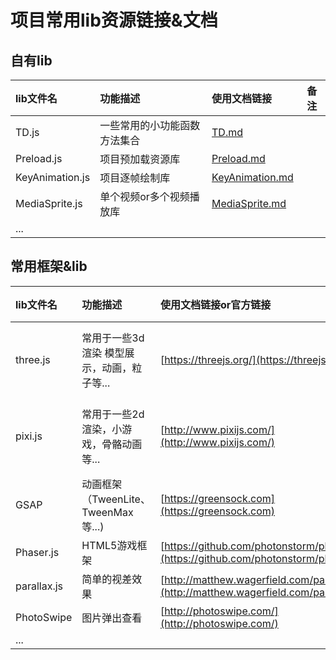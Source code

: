 项目常用lib资源链接&文档
========

## 自有lib  ##

| lib文件名         | 功能描述                   | 使用文档链接                          | 备注                 |
| :--------------- | :----------------------   | :----------------------------------| -------------------- |
| TD.js            | 一些常用的小功能函数方法集合   |[TD.md](TD.md)                     |                      |
| Preload.js       | 项目预加载资源库           | [Preload.md](Preload.md)           |                      |
| KeyAnimation.js  | 项目逐帧绘制库             |[KeyAnimation.md](KeyAnimation.md)  |                      |
| MediaSprite.js   | 单个视频or多个视频播放库    |[MediaSprite.md](MediaSprite.md)    |                      |
| ...              |                           |                                    |                      |


## 常用框架&lib ##

| lib文件名         | 功能描述                         | 使用文档链接or官方链接                         | 备注                 |
| :--------------- | :----------------------         | :------------------------------------------| -------------------- |
| three.js         | 常用于一些3d渲染 模型展示，动画，粒子等... |[https://threejs.org/](https://threejs.org/)| [更多资源list](threejs/threejs.md)|
| pixi.js          | 常用于一些2d渲染，小游戏，骨骼动画等... |[http://www.pixijs.com/](http://www.pixijs.com/)|[更多资源list](pixijs/pixijs.md)|
| GSAP              | 动画框架（TweenLite、TweenMax等...) | [https://greensock.com](https://greensock.com)| [更多](GSAP/gsap.md) |
| Phaser.js         | HTML5游戏框架                      | [https://github.com/photonstorm/phaser](https://github.com/photonstorm/phaser)|                  |
| parallax.js     |  简单的视差效果                      |[http://matthew.wagerfield.com/parallax/](http://matthew.wagerfield.com/parallax/)|   |
| PhotoSwipe      | 图片弹出查看               |[http://photoswipe.com/](http://photoswipe.com/) |                      |
| ...              |                           |                                    |                      |